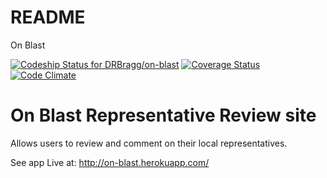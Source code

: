 # README

On Blast

[![Codeship Status for DRBragg/on-blast](https://app.codeship.com/projects/0bfea600-7472-0135-f713-66140c37bafa/status?branch=master)](https://app.codeship.com/projects/243946)
[![Coverage Status](https://coveralls.io/repos/github/DRBragg/on-blast/badge.svg?branch=master)](https://coveralls.io/github/DRBragg/on-blast?branch=master)
[![Code Climate](https://codeclimate.com/github/DRBragg/on-blast/badges/gpa.svg)](https://codeclimate.com/github/DRBragg/on-blast)

# On Blast Representative Review site

Allows users to review and comment on their local representatives.

See app Live at: http://on-blast.herokuapp.com/
